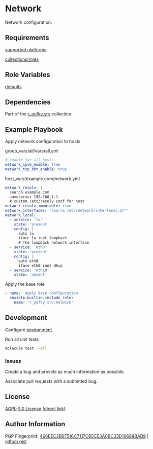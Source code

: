 # Network
Network configuration.

## Requirements
[supported platforms](https://github.com/r-pufky/ansible_network/blob/main/meta/main.yml)

[collections/roles](https://github.com/r-pufky/ansible_network/blob/main/meta/requirements.yml)

## Role Variables
[defaults](https://github.com/r-pufky/ansible_network/blob/main/defaults/main)

## Dependencies
Part of the [r_pufky.srv](https://github.com/r-pufky/ansible_collection_srv)
collection.

## Example Playbook
Apply network configuration to hosts.

group_vars/all/vars/all.yml
``` yaml
# enable for all hosts
network_ipv6_enable: true
network_tcp_bbr_enable: true
```

host_vars/example.com/network.yml
``` yaml
network_resolv: |
  search example.com
  nameserver 192.168.1.1
  # custom /etc/resolv.conf for host
network_resolv_immutable: true
network_interfaces: 'source /etc/network/interfaces.d/*'
network_local:
  - service: 'lo'
    state: 'present'
    config: |
      auto lo
      iface lo inet loopback
      # The loopback network interface
  - service: 'eth0'
    state: 'present'
    config: |
      auto eth0
      iface eth0 inet dhcp
  - service: 'eth10'
    state: 'absent'
```

Apply the base role
``` yaml
- name: 'Apply base configuration'
  ansible.builtin.include_role:
    name: 'r_pufky.srv.network'
```

## Development
Configure [environment](https://github.com/r-pufky/ansible_collection_srv/blob/main/docs/dev/environment/README.md)

Run all unit tests:
``` bash
molecule test --all
```

### Issues
Create a bug and provide as much information as possible.

Associate pull requests with a submitted bug.

## License
[AGPL-3.0 License](https://www.tldrlegal.com/license/gnu-affero-general-public-license-v3-agpl-3-0)
 [(direct link)](https://github.com/r-pufky/ansible_network/blob/main/LICENSE)

## Author Information
PGP Fingerprint: [466EEC2B67516C7117C85CE3A0BC35D16698BAB9](https://keys.openpgp.org/vks/v1/by-fingerprint/466EEC2B67516C7117C85CE3A0BC35D16698BAB9)
| [github gist](https://gist.github.com/r-pufky/a8df36977c55b5bb20829267c4c49d22)
